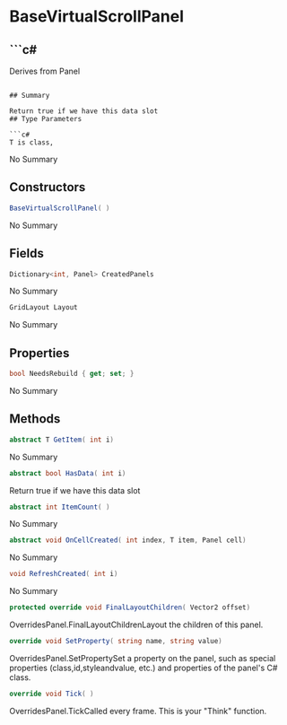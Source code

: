 # BaseVirtualScrollPanel<T>

## ```c#
Derives from Panel
```

## Summary

Return true if we have this data slot
## Type Parameters

```c#
T is class, 
```
No Summary
## Constructors

```c#
BaseVirtualScrollPanel( ) 
```
No Summary
## Fields

```c#
Dictionary<int, Panel> CreatedPanels
```
No Summary
```c#
GridLayout Layout
```
No Summary
## Properties

```c#
bool NeedsRebuild { get; set; } 
```
No Summary
## Methods

```c#
abstract T GetItem( int i) 
```
No Summary
```c#
abstract bool HasData( int i) 
```
Return true if we have this data slot
```c#
abstract int ItemCount( ) 
```
No Summary
```c#
abstract void OnCellCreated( int index, T item, Panel cell) 
```
No Summary
```c#
void RefreshCreated( int i) 
```
No Summary
```c#
protected override void FinalLayoutChildren( Vector2 offset) 
```
OverridesPanel.FinalLayoutChildrenLayout the children of this panel.
```c#
override void SetProperty( string name, string value) 
```
OverridesPanel.SetPropertySet a property on the panel, such as special properties (class,id,styleandvalue, etc.) and properties of the panel's C# class.
```c#
override void Tick( ) 
```
OverridesPanel.TickCalled every frame. This is your "Think" function.
